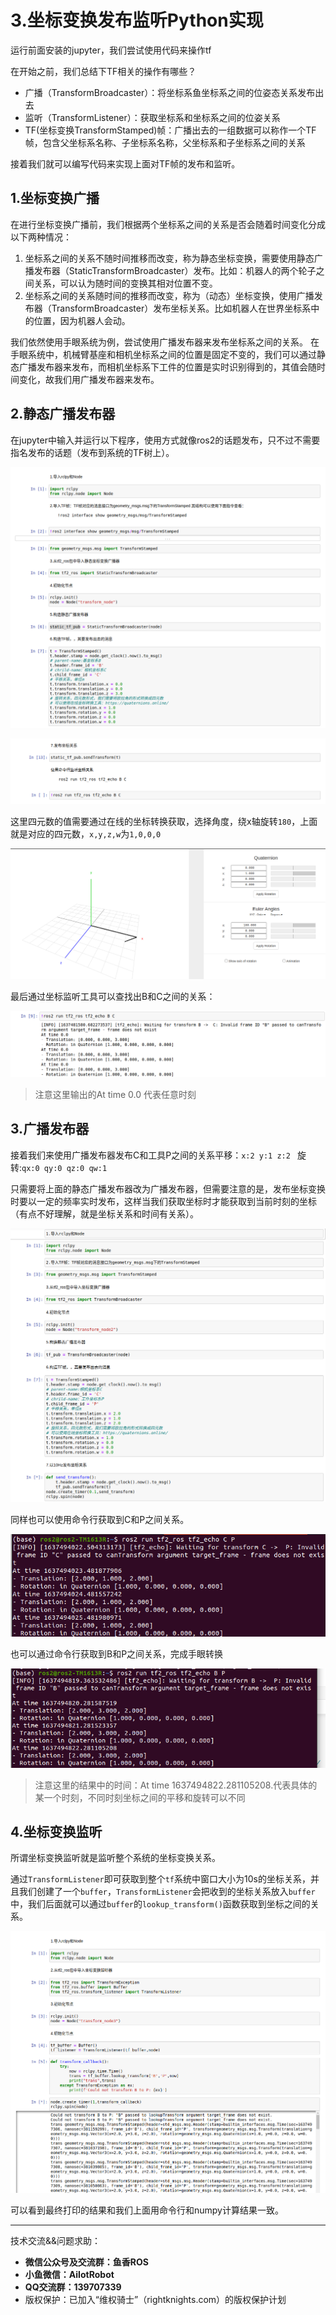 # 3.坐标变换发布监听Python实现

运行前面安装的jupyter，我们尝试使用代码来操作tf

在开始之前，我们总结下TF相关的操作有哪些？

- 广播（TransformBroadcaster）：将坐标系鱼坐标系之间的位姿态关系发布出去
- 监听（TransformListener）：获取坐标系和坐标系之间的位姿关系
- TF(坐标变换TransformStamped)帧：广播出去的一组数据可以称作一个TF帧，包含父坐标系名称、子坐标系名称，父坐标系和子坐标系之间的关系

接着我们就可以编写代码来实现上面对TF帧的发布和监听。

## 1.坐标变换广播

在进行坐标变换广播前，我们根据两个坐标系之间的关系是否会随着时间变化分成以下两种情况：

1. 坐标系之间的关系不随时间推移而改变，称为静态坐标变换，需要使用静态广播发布器（StaticTransformBroadcaster）发布。比如：机器人的两个轮子之间关系，可以认为随时间的变换其相对位置不变。
2. 坐标系之间的关系随时间的推移而改变，称为（动态）坐标变换，使用广播发布器（TransformBroadcaster）发布坐标关系。比如机器人在世界坐标系中的位置，因为机器人会动。

我们依然使用手眼系统为例，尝试使用广播发布器来发布坐标系之间的关系。
在手眼系统中，机械臂基座和相机坐标系之间的位置是固定不变的，我们可以通过静态广播发布器来发布，而相机坐标系下工件的位置是实时识别得到的，其值会随时间变化，故我们用广播发布器来发布。

## 2.静态广播发布器

在jupyter中输入并运行以下程序，使用方式就像ros2的话题发布，只不过不需要指名发布的话题（发布到系统的TF树上）。

![image-20211121160026637](2.坐标变换发布监听Python实现/imgs/image-20211121160026637-165544014304913.png)

![image-20211121154439315](2.坐标变换发布监听Python实现/imgs/image-20211121154439315.png)

<!-- > 原程序地址：[tf2_static_tf_publish.ipynb](https://fishros.com/d2lros2foxy/chapt7/7.2.2%E5%8A%A8%E6%89%8B%E5%AD%A6%E7%A9%BA%E9%97%B4%E5%A7%BF%E6%80%81%E6%8F%8F%E8%BF%B0/code/tf2_static_tf_publish.ipynb) -->

这里四元数的值需要通过在线的坐标转换获取，选择角度，绕x轴旋转`180`，上面就是对应的四元数，`x,y,z,w`为`1,0,0,0`

![image-20211121155823712](2.坐标变换发布监听Python实现/imgs/image-20211121155823712-165544014145012.png)



最后通过坐标监听工具可以查找出B和C之间的关系：

![image-20211121160308411](2.坐标变换发布监听Python实现/imgs/image-20211121160308411-165544014052111.png)

> 注意这里输出的At time 0.0 代表任意时刻

## 3.广播发布器

接着我们来使用广播发布器发布C和工具P之间的关系平移：` x:2 y:1 z:2  ` 旋转:`qx:0 qy:0 qz:0 qw:1`

只需要将上面的静态广播发布器改为广播发布器，但需要注意的是，发布坐标变换时要以一定的频率实时发布，这样当我们获取坐标时才能获取到当前时刻的坐标（有点不好理解，就是坐标关系和时间有关系）。

![image-20211121193141477](2.坐标变换发布监听Python实现/imgs/image-20211121193141477-165544013856910.png)

<!-- > 原程序地址：[tf2_tf_publish.ipynb](https://fishros.com/d2lros2foxy/chapt7/7.2.2%E5%8A%A8%E6%89%8B%E5%AD%A6%E7%A9%BA%E9%97%B4%E5%A7%BF%E6%80%81%E6%8F%8F%E8%BF%B0/code/tf2_tf_publish.ipynb) -->


同样也可以使用命令行获取到C和P之间关系。

![image-20211121193859200](2.坐标变换发布监听Python实现/imgs/image-20211121193859200-16554401368109.png)

也可以通过命令行获取到B和P之间关系，完成手眼转换

![image-20211121194039404](2.坐标变换发布监听Python实现/imgs/image-20211121194039404-16554401358428.png)

> 注意这里的结果中的时间：At time 1637494822.281105208.代表具体的某一个时刻，不同时刻坐标之间的平移和旋转可以不同

## 4.坐标变换监听

所谓坐标变换监听就是监听整个系统的坐标变换关系。

通过`TransformListener`即可获取到整个`tf`系统中窗口大小为10s的坐标关系，并且我们创建了一个`buffer`，`TransformListener`会把收到的坐标关系放入`buffer`中，我们后面就可以通过`buffer`的`lookup_transform()`函数获取到坐标之间的关系。

![image-20211121202253507](2.坐标变换发布监听Python实现/imgs/image-20211121202253507-16554401323067.png)

<!-- > 原程序地址：[tf2_tf_listener.ipynb](https://fishros.com/d2lros2foxy/chapt7/7.2.2%E5%8A%A8%E6%89%8B%E5%AD%A6%E7%A9%BA%E9%97%B4%E5%A7%BF%E6%80%81%E6%8F%8F%E8%BF%B0/code/tf2_tf_listener.ipynb) -->

可以看到最终打印的结果和我们上面用命令行和numpy计算结果一致。



--------------

技术交流&&问题求助：

- **微信公众号及交流群：鱼香ROS**
- **小鱼微信：AiIotRobot**
- **QQ交流群：139707339**
- 版权保护：已加入“维权骑士”（rightknights.com）的版权保护计划